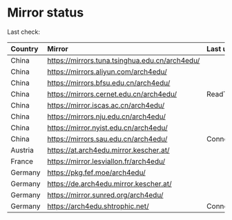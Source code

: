 <script src="./time.js"></script>
# Mirror status
Last check: <script type="text/javascript">localize(1756276496.6730256);</script>

|Country|Mirror|Last update|
|:------|:-----|:----------|
|China|https://mirrors.tuna.tsinghua.edu.cn/arch4edu/|<script type="text/javascript">localize(1756234458);</script>|
|China|https://mirrors.aliyun.com/arch4edu/|<script type="text/javascript">localize(1756234458);</script>|
|China|https://mirrors.bfsu.edu.cn/arch4edu/|<script type="text/javascript">localize(1756234458);</script>|
|China|https://mirrors.cernet.edu.cn/arch4edu/|ReadTimeout|
|China|https://mirror.iscas.ac.cn/arch4edu/|<script type="text/javascript">localize(1756234458);</script>|
|China|https://mirrors.nju.edu.cn/arch4edu/|<script type="text/javascript">localize(1756234458);</script>|
|China|https://mirror.nyist.edu.cn/arch4edu/|<script type="text/javascript">localize(1756234458);</script>|
|China|https://mirrors.sau.edu.cn/arch4edu/|ConnectionError|
|Austria|https://at.arch4edu.mirror.kescher.at/|<script type="text/javascript">localize(1756104457);</script>|
|France|https://mirror.lesviallon.fr/arch4edu/|<script type="text/javascript">localize(1756234458);</script>|
|Germany|https://pkg.fef.moe/arch4edu/|<script type="text/javascript">localize(1756104457);</script>|
|Germany|https://de.arch4edu.mirror.kescher.at/|<script type="text/javascript">localize(1756104457);</script>|
|Germany|https://mirror.sunred.org/arch4edu/|<script type="text/javascript">localize(1756234458);</script>|
|Germany|https://arch4edu.shtrophic.net/|ConnectionError|

<script src="./tablefilter/tablefilter.js"></script>
<script src="./table.js"></script>